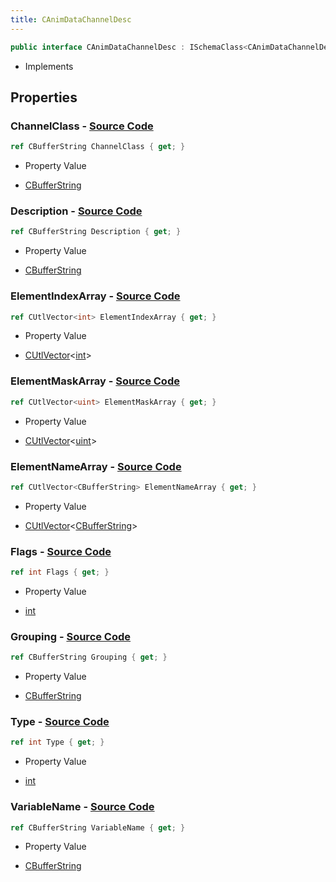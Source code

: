 ```yaml
---
title: CAnimDataChannelDesc
---
```


```csharp
public interface CAnimDataChannelDesc : ISchemaClass<CAnimDataChannelDesc>, ISchemaField, ISchemaClass, INativeHandle
```

- Implements

## Properties

### **ChannelClass** - [Source Code](https://github.com/swiftly-solution/swiftlys2/blob/main/managed/src/SwiftlyS2.Generated/Schemas/Interfaces/CAnimDataChannelDesc.cs#L16)

```csharp
ref CBufferString ChannelClass { get; }
```

- Property Value

- [CBufferString](/docs/api/shared/natives/cbufferstring)

### **Description** - [Source Code](https://github.com/swiftly-solution/swiftlys2/blob/main/managed/src/SwiftlyS2.Generated/Schemas/Interfaces/CAnimDataChannelDesc.cs#L26)

```csharp
ref CBufferString Description { get; }
```

- Property Value

- [CBufferString](/docs/api/shared/natives/cbufferstring)

### **ElementIndexArray** - [Source Code](https://github.com/swiftly-solution/swiftlys2/blob/main/managed/src/SwiftlyS2.Generated/Schemas/Interfaces/CAnimDataChannelDesc.cs#L30)

```csharp
ref CUtlVector<int> ElementIndexArray { get; }
```

- Property Value

- [CUtlVector](/docs/api/-1)<[int](https://learn.microsoft.com/dotnet/api/system.int32)>

### **ElementMaskArray** - [Source Code](https://github.com/swiftly-solution/swiftlys2/blob/main/managed/src/SwiftlyS2.Generated/Schemas/Interfaces/CAnimDataChannelDesc.cs#L32)

```csharp
ref CUtlVector<uint> ElementMaskArray { get; }
```

- Property Value

- [CUtlVector](/docs/api/-1)<[uint](https://learn.microsoft.com/dotnet/api/system.uint32)>

### **ElementNameArray** - [Source Code](https://github.com/swiftly-solution/swiftlys2/blob/main/managed/src/SwiftlyS2.Generated/Schemas/Interfaces/CAnimDataChannelDesc.cs#L28)

```csharp
ref CUtlVector<CBufferString> ElementNameArray { get; }
```

- Property Value

- [CUtlVector](/docs/api/-1)<[CBufferString](/docs/api/shared/natives/cbufferstring)>

### **Flags** - [Source Code](https://github.com/swiftly-solution/swiftlys2/blob/main/managed/src/SwiftlyS2.Generated/Schemas/Interfaces/CAnimDataChannelDesc.cs#L20)

```csharp
ref int Flags { get; }
```

- Property Value

- [int](https://learn.microsoft.com/dotnet/api/system.int32)

### **Grouping** - [Source Code](https://github.com/swiftly-solution/swiftlys2/blob/main/managed/src/SwiftlyS2.Generated/Schemas/Interfaces/CAnimDataChannelDesc.cs#L24)

```csharp
ref CBufferString Grouping { get; }
```

- Property Value

- [CBufferString](/docs/api/shared/natives/cbufferstring)

### **Type** - [Source Code](https://github.com/swiftly-solution/swiftlys2/blob/main/managed/src/SwiftlyS2.Generated/Schemas/Interfaces/CAnimDataChannelDesc.cs#L22)

```csharp
ref int Type { get; }
```

- Property Value

- [int](https://learn.microsoft.com/dotnet/api/system.int32)

### **VariableName** - [Source Code](https://github.com/swiftly-solution/swiftlys2/blob/main/managed/src/SwiftlyS2.Generated/Schemas/Interfaces/CAnimDataChannelDesc.cs#L18)

```csharp
ref CBufferString VariableName { get; }
```

- Property Value

- [CBufferString](/docs/api/shared/natives/cbufferstring)

